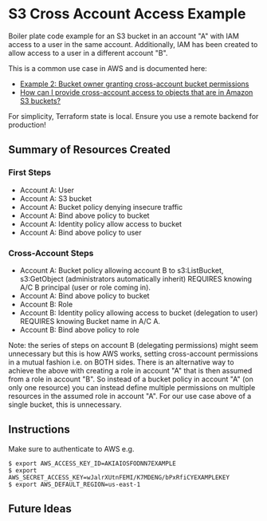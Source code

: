 # S3 Cross Account Access Example

Boiler plate code example for an S3 bucket in an account "A" with IAM access to a user in the same account. Additionally, IAM has been created to allow access to a user in a different account "B".

This is a common use case in AWS and is documented here:

- [Example 2: Bucket owner granting cross-account bucket permissions](https://docs.aws.amazon.com/AmazonS3/latest/userguide/example-walkthroughs-managing-access-example2.html)
- [How can I provide cross-account access to objects that are in Amazon S3 buckets?](https://repost.aws/knowledge-center/cross-account-access-s3)

For simplicity, Terraform state is local. Ensure you use a remote backend for production!

## Summary of Resources Created

### First Steps
- Account A: User
- Account A: S3 bucket
- Account A: Bucket policy denying insecure traffic
- Account A: Bind above policy to bucket
- Account A: Identity policy allow access to bucket
- Account A: Bind above policy to user

### Cross-Account Steps
- Account A: Bucket policy allowing account B to s3:ListBucket, s3:GetObject (administrators automatically inherit) REQUIRES knowing A/C B principal (user or role coming in).
- Account A: Bind above policy to bucket
- Account B: Role
- Account B: Identity policy allowing access to bucket (delegation to user) REQUIRES knowing Bucket name in A/C A.
- Account B: Bind above policy to role

Note: the series of steps on account B (delegating permissions) might seem unnecessary but this is how AWS works, setting cross-account permissions in a mutual fashion i.e. on BOTH sides.
There is an alternative way to achieve the above with creating a role in account "A" that is then assumed from a role in account "B". So instead of a bucket policy in account "A" (on only one resource) you can instead define multiple permissions on multiple resources in the assumed role in account "A". For our use case above of a single bucket, this is unnecessary.

## Instructions

Make sure to authenticate to AWS e.g.

```
$ export AWS_ACCESS_KEY_ID=AKIAIOSFODNN7EXAMPLE
$ export AWS_SECRET_ACCESS_KEY=wJalrXUtnFEMI/K7MDENG/bPxRfiCYEXAMPLEKEY
$ export AWS_DEFAULT_REGION=us-east-1
```

## Future Ideas
